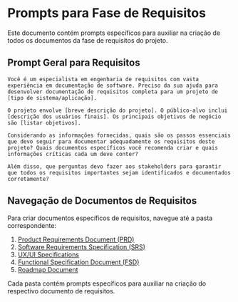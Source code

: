# Prompts para Fase de Requisitos

Este documento contém prompts específicos para auxiliar na criação de todos os documentos da fase de requisitos do projeto.

## Prompt Geral para Requisitos

```
Você é um especialista em engenharia de requisitos com vasta experiência em documentação de software. Preciso da sua ajuda para desenvolver documentação de requisitos completa para um projeto de [tipo de sistema/aplicação].

O projeto envolve [breve descrição do projeto]. O público-alvo inclui [descrição dos usuários finais]. Os principais objetivos de negócio são [listar objetivos].

Considerando as informações fornecidas, quais são os passos essenciais que devo seguir para documentar adequadamente os requisitos deste projeto? Quais documentos específicos você recomenda criar e quais informações críticas cada um deve conter?

Além disso, que perguntas devo fazer aos stakeholders para garantir que todos os requisitos importantes sejam identificados e documentados corretamente?
```

## Navegação de Documentos de Requisitos

Para criar documentos específicos de requisitos, navegue até a pasta correspondente:

1. [Product Requirements Document (PRD)](/1-documentation/02-requisitos/prd/prompt.md)
2. [Software Requirements Specification (SRS)](/1-documentation/02-requisitos/srs/prompt.md)
3. [UX/UI Specifications](/1-documentation/02-requisitos/ux-ui-specs/prompt.md)
4. [Functional Specification Document (FSD)](/1-documentation/02-requisitos/fsd/prompt.md)
5. [Roadmap Document](/1-documentation/02-requisitos/roadmap/prompt.md)

Cada pasta contém prompts específicos para auxiliar na criação do respectivo documento de requisitos.
